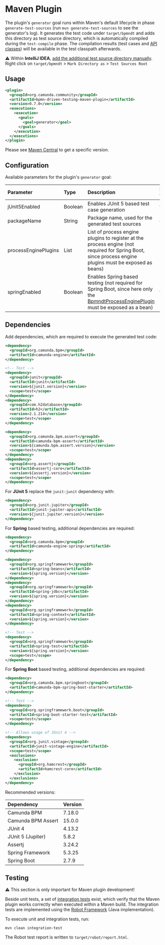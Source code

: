 # Maven Plugin
The plugin's `generator` goal runs within Maven's default lifecycle in phase `generate-test-sources` (run `mvn generate-test-sources` to see the generator's log).
It generates the test code under `target/bpmndt` and adds this directory as test source directory, which is automatically compiled during the `test-compile` phase.
The compilation results (test cases and [API classes](../impl/src/main/java/org/camunda/community/bpmndt/api)) will be available in the test classpath afterwards.

:warning: Within **IntelliJ IDEA**, [add the additional test source directory manually](https://www.jetbrains.com/help/idea/testing.html#add-test-root).
Right click on `target/bpmndt` > `Mark Directory as` > `Test Sources Root`

## Usage

```xml
<plugin>
  <groupId>org.camunda.community</groupId>
  <artifactId>bpmn-driven-testing-maven-plugin</artifactId>
  <version>0.7.0</version>
  <executions>
    <execution>
      <goals>
        <goal>generator</goal>
      </goals>
    </execution>
  </executions>
</plugin>
```

Please see [Maven Central](https://search.maven.org/artifact/org.camunda.community/bpmn-driven-testing-maven-plugin) to get a specific version.

## Configuration
Available parameters for the plugin's `generator` goal:

| Parameter            | Type         | Description                                                                | Default value |
|:---------------------|:-------------|:---------------------------------------------------------------------------|:--------------|
| jUnit5Enabled        | Boolean      | Enables JUnit 5 based test case generation | false |
| packageName          | String       | Package name, used for the generated test sources | generated     |
| processEnginePlugins | List<String> | List of process engine plugins to register at the process engine (not required for Spring Boot, since process engine plugins must be exposed as beans) | -             |
| springEnabled        | Boolean      | Enables Spring based testing (not required for Spring Boot, since here only the [BpmndtProcessEnginePlugin](../impl/src/main/java/org/camunda/community/bpmndt/api/cfg/BpmndtProcessEnginePlugin.java) must be exposed as a bean) | false |

## Dependencies
Add dependencies, which are required to execute the generated test code:

```xml
<dependency>
  <groupId>org.camunda.bpm</groupId>
  <artifactId>camunda-engine</artifactId>
</dependency>

<!-- Test -->
<dependency>
  <groupId>junit</groupId>
  <artifactId>junit</artifactId>
  <version>${junit.version}</version>
  <scope>test</scope>
</dependency>
<dependency>
  <groupId>com.h2database</groupId>
  <artifactId>h2</artifactId>
  <version>2.1.214</version>
  <scope>test</scope>
</dependency>

<dependency>
  <groupId>org.camunda.bpm.assert</groupId>
  <artifactId>camunda-bpm-assert</artifactId>
  <version>${camunda.bpm.assert.version}</version>
  <scope>test</scope>
</dependency>
<dependency>
  <groupId>org.assertj</groupId>
  <artifactId>assertj-core</artifactId>
  <version>${assertj.version}</version>
  <scope>test</scope>
</dependency>
```

For **JUnit 5** replace the `junit:junit` dependency with:

```xml
<dependency>
  <groupId>org.junit.jupiter</groupId>
  <artifactId>junit-jupiter-api</artifactId>
  <version>${junit.jupiter.version}</version>
</dependency>
```

For **Spring** based testing, additional dependencies are required:

```xml
<dependency>
  <groupId>org.camunda.bpm</groupId>
  <artifactId>camunda-engine-spring</artifactId>
</dependency>

<dependency>
  <groupId>org.springframework</groupId>
  <artifactId>spring-beans</artifactId>
  <version>${spring.version}</version>
</dependency>
<dependency>
  <groupId>org.springframework</groupId>
  <artifactId>spring-jdbc</artifactId>
  <version>${spring.version}</version>
</dependency>
<dependency>
  <groupId>org.springframework</groupId>
  <artifactId>spring-context</artifactId>
  <version>${spring.version}</version>
</dependency>

<!-- Test -->
<dependency>
  <groupId>org.springframework</groupId>
  <artifactId>spring-test</artifactId>
  <version>${spring.version}</version>
  <scope>test</scope>
</dependency>
```

For **Spring Boot** based testing, additional dependencies are required:

```xml
<dependency>
  <groupId>org.camunda.bpm.springboot</groupId>
  <artifactId>camunda-bpm-spring-boot-starter</artifactId>
</dependency>

<!-- Test -->
<dependency>
  <groupId>org.springframework.boot</groupId>
  <artifactId>spring-boot-starter-test</artifactId>
  <scope>test</scope>
</dependency>

<!-- Allows usage of JUnit 4 -->
<dependency>
  <groupId>org.junit.vintage</groupId>
  <artifactId>junit-vintage-engine</artifactId>
  <scope>test</scope>
  <exclusions>
    <exclusion>
      <groupId>org.hamcrest</groupId>
      <artifactId>hamcrest-core</artifactId>
    </exclusion>
  </exclusions>
</dependency>
```

Recommended versions:

| Dependency         | Version |
|:-------------------|:--------|
| Camunda BPM        | 7.18.0  |
| Camunda BPM Assert | 15.0.0  |
| JUnit 4            | 4.13.2  |
| JUnit 5 (Jupiter)  | 5.8.2   |
| Assertj            | 3.24.2  |
| Spring Framework   | 5.3.25  |
| Spring Boot        | 2.7.9   |

## Testing
:warning: This section is only important for Maven plugin development!

Beside unit tests, a set of [integration tests](../integration-tests) exist,
which verify that the Maven plugin works correctly when executed within a Maven build.
The integration tests are implemented using the [Robot Framework](https://robotframework.org/) (Java implementation).

To execute unit and integration tests, run:

```
mvn clean integration-test
```

The Robot test report is written to `target/robot/report.html`.
